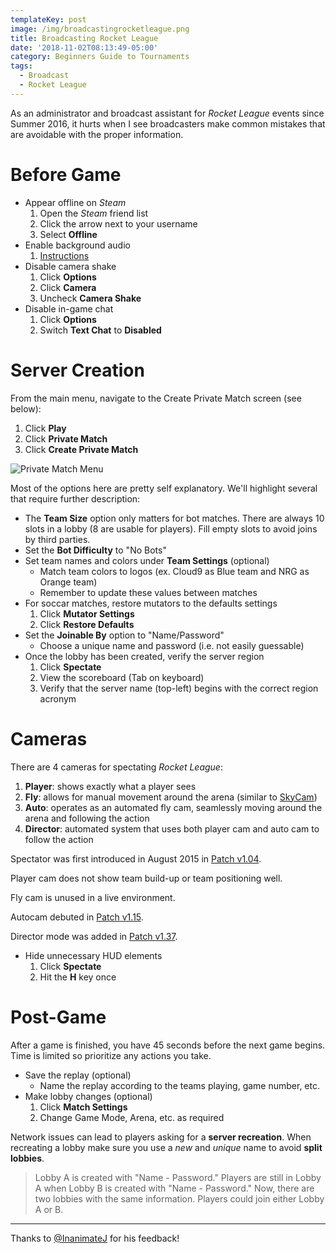 ```yaml
---
templateKey: post
image: /img/broadcastingrocketleague.png
title: Broadcasting Rocket League
date: '2018-11-02T08:13:49-05:00'
category: Beginners Guide to Tournaments
tags:
  - Broadcast
  - Rocket League
---
```

As an administrator and broadcast assistant for *Rocket League* events since Summer 2016, it hurts when I see broadcasters make common mistakes that are avoidable with the proper information.

# Before Game

* Appear offline on *Steam*
   1. Open the *Steam* friend list
   2. Click the arrow next to your username
   3. Select **Offline**
* Enable background audio
   1. [Instructions](https://www.reddit.com/r/RocketLeague/comments/3hahmq/psa_how_to_enable_background_audio/)
* Disable camera shake
   1. Click **Options**
   2. Click **Camera**
   3. Uncheck **Camera Shake**
* Disable in-game chat
   1. Click **Options**
   2. Switch **Text Chat** to **Disabled**

# Server Creation

From the main menu, navigate to the Create Private Match screen (see below): 

1. Click **Play**
2. Click **Private Match**
3. Click **Create Private Match**

![Private Match Menu](/img/privatematch.jpg)

Most of the options here are pretty self explanatory. We'll highlight several that require further description:

* The **Team Size** option only matters for bot matches. There are always 10 slots in a lobby (8 are usable for players). Fill empty slots to avoid joins by third parties. 
* Set the **Bot Difficulty** to "No Bots"
* Set team names and colors under **Team Settings** (optional)
  * Match team colors to logos (ex. Cloud9 as Blue team and NRG as Orange team)
  * Remember to update these values between matches
* For soccar matches, restore mutators to the defaults settings
  1. Click **Mutator Settings**
  2. Click **Restore Defaults**
* Set the **Joinable By** option to "Name/Password"
  * Choose a unique name and password (i.e. not easily guessable)
* Once the lobby has been created, verify the server region
  1. Click **Spectate**
  2. View the scoreboard (Tab on keyboard)
  3. Verify that the server name (top-left) begins with the correct region acronym 

# Cameras

There are 4 cameras for spectating *Rocket League*: 

1. **Player**: shows exactly what a player sees
2. **Fly**: allows for manual movement around the arena (similar to [SkyCam](https://www.youtube.com/watch?v=WNtNBNoVFHI))
3. **Auto**: operates as an automated fly cam, seamlessly moving around the arena and following the action
4. **Director**: automated system that uses both player cam and auto cam to follow the action

Spectator was first introduced in August 2015 in [Patch v1.04](https://www.rocketleague.com/news/patch-notes-v1-15--pc-ps4-/). 

Player cam does not show team build-up or team positioning well.

Fly cam is unused in a live environment. 

Autocam debuted in [Patch v1.15](https://www.rocketleague.com/news/patch-notes-v1-15--pc-ps4-/).

Director mode was added in [Patch v1.37](https://www.rocketleague.com/news/patch-notes-v1-37/).

* Hide unnecessary HUD elements
   1. Click **Spectate**
   2. Hit the **H** key once

# Post-Game
 
After a game is finished, you have 45 seconds before the next game begins. Time is limited so prioritize any actions you take. 

* Save the replay (optional)
  * Name the replay according to the teams playing, game number, etc.
* Make lobby changes (optional)
  1. Click **Match Settings**
  2. Change Game Mode, Arena, etc. as required

Network issues can lead to players asking for a **server recreation**. When recreating a lobby make sure you use a *new* and *unique* name to avoid **split lobbies**.

> Lobby A is created with "Name - Password." Players are still in Lobby A when Lobby B is created with "Name - Password." Now, there are two lobbies with the same information. Players could join either Lobby A or B.

---

Thanks to [@InanimateJ](https://twitter.com/InanimateJ) for his feedback!
